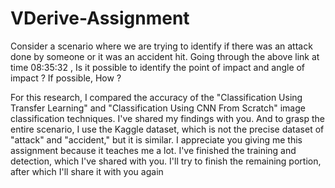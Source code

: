 # VDerive-Assignment
Consider a scenario where we are trying to identify if there was an attack done by 
someone or it was an accident hit. Going through the above link at time 08:35:32 
, Is it possible to identify the point of impact and angle of impact ? If possible, 
How ?

For this research, I compared the accuracy of the "Classification Using Transfer 
Learning" and "Classification Using CNN From Scratch" image classification 
techniques. I've shared my findings with you. And to grasp the entire scenario, I use the 
Kaggle dataset, which is not the precise dataset of "attack" and "accident," but it is 
similar.
I appreciate you giving me this assignment because it teaches me a lot. I've finished 
the training and detection, which I've shared with you. I'll try to finish the remaining 
portion, after which I'll share it with you again
